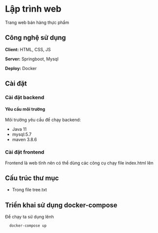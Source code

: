 # Lập trình web

Trang web bán hàng thực phẩm

## Công nghệ sử dụng

**Client:** HTML, CSS, JS

**Server:** Springboot, Mysql

**Deploy:** Docker


## Cài đặt
### Cài đặt backend
#### Yêu cầu môi trường
Môi trường yêu cầu để chạy backend:

* Java 11
* mysql:5.7
* maven 3.8.6

### Cài đặt frontend

Frontend là web tĩnh nên có thể dùng các công cụ chạy file index.html lên

## Cấu trúc thư mục

* Trong file tree.txt


## Triển khai sử dụng docker-compose

Để chạy ta sử dụng lênh

```bash
  docker-compose up
```



